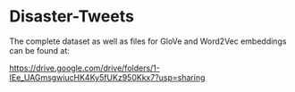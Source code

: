 # Disaster-Tweets

The complete dataset as well as files for GloVe and Word2Vec embeddings can be found at: 

https://drive.google.com/drive/folders/1-IEe_UAGmsgwiucHK4Ky5fUKz950Kkx7?usp=sharing
